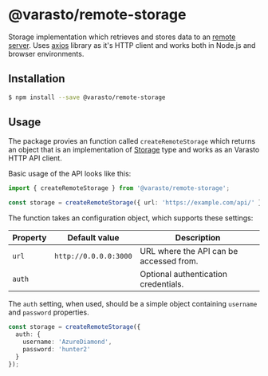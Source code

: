 # @varasto/remote-storage

Storage implementation which retrieves and stores data to an [remote server].
Uses [axios] library as it's HTTP client and works both in Node.js and browser
environments.

[remote server]: https://www.npmjs.com/package/@varasto/server
[axios]: https://www.npmjs.com/package/axios

## Installation

```sh
$ npm install --save @varasto/remote-storage
```

## Usage

The package provies an function called `createRemoteStorage` which returns an
object that is an implementation of [Storage] type and works as an Varasto HTTP
API client.

[storage]: https://www.npmjs.com/package/@varasto/storage

Basic usage of the API looks like this:

```TypeScript
import { createRemoteStorage } from '@varasto/remote-storage';

const storage = createRemoteStorage({ url: 'https://example.com/api/' });
```

The function takes an configuration object, which supports these settings:

| Property | Default value         | Description                             |
| -------- | --------------------- | --------------------------------------- |
| `url`    | `http://0.0.0.0:3000` | URL where the API can be accessed from. |
| `auth`   |                       | Optional authentication credentials.    |

The `auth` setting, when used, should be a simple object containing `username`
and `password` properties.

```TypeScript
const storage = createRemoteStorage({
  auth: {
    username: 'AzureDiamond',
    password: 'hunter2'
  }
});
```
